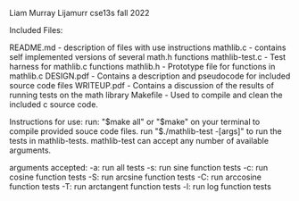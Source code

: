 Liam Murray
Lijamurr
cse13s fall 2022

Included Files:

README.md	  - description of files with use instructions
mathlib.c         - contains self implemented versions of several 
		    math.h functions
mathlib-test.c    - Test harness for mathlib.c functions
mathlib.h         - Prototype file for functions in mathlib.c
DESIGN.pdf        - Contains a description and pseudocode for
 		    included source code files
WRITEUP.pdf       - Contains a discussion of the results of running 
		    tests on the math library
Makefile          - Used to compile and clean the included c 
		    source code.
		    
Instructions for use:
run: "$make all" or "$make" on your terminal to compile provided souce code files.
run "$./mathlib-test -[args]" to run the tests in mathlib-tests.
mathlib-test can accept any number of available arguments.

arguments accepted:
	-a: run all tests
	-s: run sine function tests
	-c: run cosine function tests
	-S: run arcsine function tests
	-C: run arccosine function tests
	-T: run arctangent function tests
	-l: run log function tests
	

